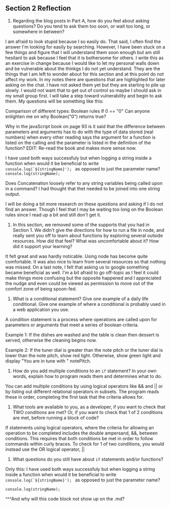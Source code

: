 ## Section 2 Reflection

1. Regarding the blog posts in Part A, how do you feel about asking questions? Do you tend to ask them too soon, or wait too long, or somewhere in between?

I am afraid to look stupid because I so easily do.  That said, I often find the answer I'm looking for easily by searching.  However, I have been stuck on a few things and figure that I will understand them soon enough but am still hesitant to ask because I feel that it is bothersome for others.  I write this as an exercise in change because I would like to let my personal walls down and be vulnerable about the thinkgs I do not yet understand.  They are the things that I am left to wonder about for this section and at this point do not affect my work.  In my notes there are questions that are highlighted for later asking on the chat.  I have not asked them yet but they are starting to pile up slowly.  I would not want that to get out of control so maybe I should ask in my small group first.  I will take a step toward vulnerability and begin to ask them. My questions will be something like this:

Comparison of different types: Boolean rules
If 0 == "0" Can anyone enlighten me on why Boolean("0") returns true?

Why in the javaScript book on page 93 is it said that the difference between parameters and arguments has to do with the type of data stored (real numbers) when every other reading says the argument for a function is listed on the calling and the parameter is listed in the definition of the function?  EDIT: Re-read the book and makes more sense now.

I have used both ways successfuly but when logging a string inside a function when would it be beneficial to write
```console.log(`${stringName}'); ```
as opposed to just the parameter name?
```console.log(stringName);```

Does Concatenation loosely refer to any string variables being called upon in a command? I had thought that thet needed to be joined into one string output.

I will be doing a bit more research on these questions and asking if I do not find an answer.  Though I feel that I may be waiting too long on the Boolean rules since I read up a bit and still don't get it.


1. In this section, we removed some of the supports that you had in Section 1. We didn't give the directions for how to run a file in node, and really sent you off to learn about functions by exploring several outside resources. How did that feel? What was uncomfortable about it? How did it support your learning?

It felt great and was hardly noticable.  Using node has become quite comfortable.  It was also nice to learn from several resources so that nothing was missed. On a last note, I felt that asking us to google something became beneficial as well. I'm a bit afraid to go off-topic as I feel it could make things more confusing but the opposite happened and I appreciated the nudge and even could be viewed as permission to move out of the comfort zone of being spoon-fed.

1. What is a conditional statement? Give one example of a daily life conditional. Give one example of where a conditional is probably used in a web application you use.

A condition statement is a process where operations are called upon for parameters or arguments that meet a series of boolean criteria.

Example 1:
If the dishes are washed and the table is clean then dessert is served, otherwise the cleaning begins now.

Example 2:
If the tuner dial is greater than the note pitch or the tuner dial is lower than the note pitch, show red light.  Otherwise, show green light and display "You are in tune with " notePitch.




1. How do you add multiple conditions to an `if` statement? In your own words, explain how to program reads them and determines what to do.

You can add multiple conditions by using logical operators like && and || or by listing out different relational operators in subsets.
The program reads these in order, completing the first task that the criteria allows for.

1. What tools are available to you, as a developer, if you want to check that TWO conditions are met? Or, if you want to check that 1 of 2 conditions are met, before running a block of code? 

If statements using logical operators, where the criteria for allowing an operation to be completed includes the double ampersand, &&, between conditions.  This requires that both conditions be met in order to follow commands within curly braces. To check for 1 of two conditions, you would instead use the OR logical operator, ||


1. What questions do you still have about `if` statements and/or functions?

Only this:
I have used both ways successfuly but when logging a string inside a function when would it be beneficial to write
```console.log(`${stringName}'); ```
as opposed to just the parameter name?

```
console.log(stringName);
```
^^^And why will this code block not show up on the .md?
